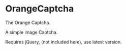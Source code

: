 # OrangeCaptcha
The Orange Captcha. 

A simple image Captcha.

Requires jQuery, (not included here), use latest version.
